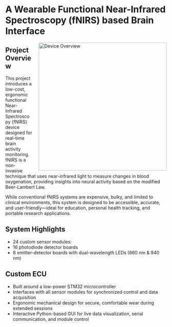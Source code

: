 # A Wearable Functional Near-Infrared Spectroscopy (fNIRS) based Brain Interface

<img src="https://github.com/user-attachments/assets/e845183c-7722-4132-92f5-48b59a016dfe" alt="Device Overview" width="400" style="float: right; margin-left: 20px;"/>




## Project Overview

This project introduces a low-cost, ergonomic functional Near-Infrared Spectroscopy (fNIRS) device designed for real-time brain activity monitoring. fNIRS is a non-invasive technique that uses near-infrared light to measure changes in blood oxygenation, providing insights into neural activity based on the modified Beer-Lambert Law.

While conventional fNIRS systems are expensive, bulky, and limited to clinical environments, this system is designed to be accessible, accurate, and user-friendly—ideal for education, personal health tracking, and portable research applications.

## System Highlights

- 24 custom sensor modules:
- 16 photodiode detector boards
- 8 emitter-detector boards with dual-wavelength LEDs (660 nm & 940 nm)

## Custom ECU

- Built around a low-power STM32 microcontroller
- Interfaces with all sensor modules for synchronized control and data acquisition
- Ergonomic mechanical design for secure, comfortable wear during extended sessions
- Interactive Python-based GUI for live data visualization, serial communication, and module control
